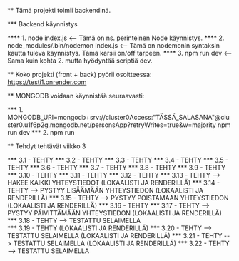** Tämä projekti toimii backendinä.

*** Backend käynnistys

**** 1. node index.js                           <-- Tämä on ns. perinteinen Node käynnistys.
**** 2. node_modules/.bin/nodemon index.js      <-- Tämä on nodemonin syntaksin kautta tuleva käynnistys. Tämä karsii on/off tarpeen.
**** 3. npm run dev                             <-- Sama kuin kohta 2. mutta hyödyntää scriptiä dev.

** Koko projekti (front + back) pyörii osoitteessa: https://testi1.onrender.com

** MONGODB voidaan käynnistää seuraavasti:

*** 1. MONGODB_URI=mongodb+srv://cluster0Access:"TÄSSÄ_SALASANA"@cluster0.u1f6p2g.mongodb.net/personsApp?retryWrites=true&w=majority npm run dev
*** 2. npm run

** Tehdyt tehtävät viikko 3

*** 3.1     - TEHTY
*** 3.2     - TEHTY
*** 3.3     - TEHTY
*** 3.4     - TEHTY
*** 3.5     - TEHTY
*** 3.6     - TEHTY
*** 3.7     - TEHTY
*** 3.8     - TEHTY
*** 3.9     - TEHTY
*** 3.10    - TEHTY
*** 3.11    - TEHTY
*** 3.12    - TEHTY
*** 3.13    - TEHTY --> HAKEE KAIKKI YHTEYSTIEDOT           (LOKAALISTI JA RENDERILLÄ)
*** 3.14    - TEHTY --> PYSTYY LISÄÄMÄÄN YHTEYSTIEDON       (LOKAALISTI JA RENDERILLÄ)
*** 3.15    - TEHTY --> PYSTYY POISTAMAAN YHTEYSTIEDON      (LOKAALISTI JA RENDERILLÄ)
*** 3.16    - TEHTY
*** 3.17    - TEHTY --> PYSTYY PÄIVITTÄMÄÄN YHTEYSTIEDON    (LOKAALISTI JA RENDERILLÄ)
*** 3.18    - TEHTY --> TESTATTU SELAIMELLA                 
*** 3.19    - TEHTY                                         (LOKAALISTI JA RENDERILLÄ)
*** 3.20    - TEHTY --> TESTATTU SELAIMELLA                 (LOKAALISTI JA RENDERILLÄ)
*** 3.21    - TEHTY --> TESTATTU SELAIMELLA                 (LOKAALISTI JA RENDERILLÄ)
*** 3.22    - TEHTY --> TESTATTU SELAIMELLA                 